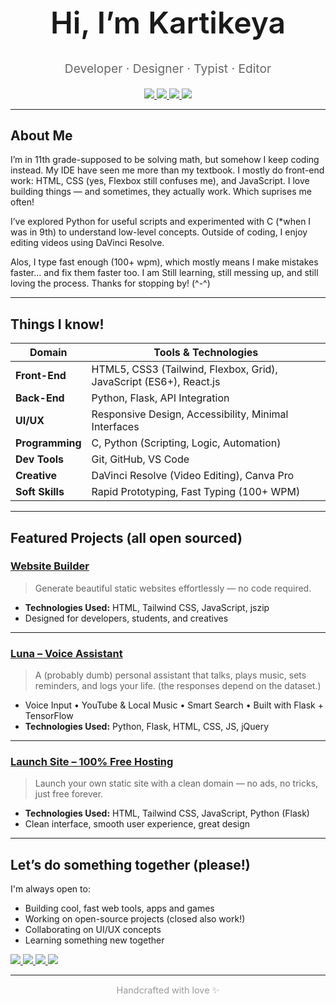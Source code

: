 <h1 align="center" style="font-weight: 600; font-size: 3rem;">Hi, I’m Kartikeya</h1>
<p align="center" style="font-size: 1.2rem; color: #666;">Developer · Designer · Typist · Editor</p>

<p align="center">
  <a href="https://monkeytype.com/profile/Karitkeya">
    <img src="https://img.shields.io/badge/Monkeytype-%23FFBF00?style=for-the-badge&logo=monkeytype&logoColor=black" />
  </a>
  <a href="http://kartikeyalab.github.io/kartikeya">
    <img src="https://img.shields.io/badge/Portfolio-%23000000?style=for-the-badge&logo=globe&logoColor=white" />
  </a>
  <a href="https://www.youtube.com/@clever-ways">
    <img src="https://img.shields.io/badge/YouTube-%23FF0000?style=for-the-badge&logo=youtube&logoColor=white" />
  </a>
  <a href="mailto:kartikeya30062009@gmail.com">
    <img src="https://img.shields.io/badge/Mail%20Me-%230078D4?style=for-the-badge&logo=gmail&logoColor=white" />
  </a>
</p>

---

## About Me

I’m in 11th grade-supposed to be solving math, but somehow I keep coding instead. My IDE have seen me more than my textbook. I mostly do front-end work: HTML, CSS (yes, Flexbox still confuses me), and JavaScript. I love building things — and sometimes, they actually work. Which suprises me often!

I’ve explored Python for useful scripts and experimented with C (\*when I was in 9th) to understand low-level concepts. Outside of coding, I enjoy editing videos using DaVinci Resolve.

Alos, I type fast enough (100+ wpm), which mostly means I make mistakes faster… and fix them faster too. I am Still learning, still messing up, and still loving the process. Thanks for stopping by! (^-^)

---

## Things I know!

| Domain          | Tools & Technologies                                               |
| --------------- | ------------------------------------------------------------------ |
| **Front-End**   | HTML5, CSS3 (Tailwind, Flexbox, Grid), JavaScript (ES6+), React.js |
| **Back-End**    | Python, Flask, API Integration                                     |
| **UI/UX**       | Responsive Design, Accessibility, Minimal Interfaces               |
| **Programming** | C, Python (Scripting, Logic, Automation)                           |
| **Dev Tools**   | Git, GitHub, VS Code                                               |
| **Creative**    | DaVinci Resolve (Video Editing), Canva Pro                         |
| **Soft Skills** | Rapid Prototyping, Fast Typing (100+ WPM)                          |

---

## Featured Projects (all open sourced)

### [Website Builder](https://kartikeyalab.github.io/PortfolioBuilder/)

> Generate beautiful static websites effortlessly — no code required.

- **Technologies Used:** HTML, Tailwind CSS, JavaScript, jszip
- Designed for developers, students, and creatives

---

### [Luna – Voice Assistant](https://github.com/KartikeyaLab/Luna)

> A (probably dumb) personal assistant that talks, plays music, sets reminders, and logs your life. (the responses depend on the dataset.)

- Voice Input • YouTube & Local Music • Smart Search • Built with Flask + TensorFlow
- **Technologies Used:** Python, Flask, HTML, CSS, JS, jQuery

---

### [Launch Site – 100% Free Hosting](https://kartikeya.onrender.com/)

> Launch your own static site with a clean domain — no ads, no tricks, just free forever.

- **Technologies Used:** HTML, Tailwind CSS, JavaScript, Python (Flask)
- Clean interface, smooth user experience, great design

---

## Let’s do something together (please!)

I'm always open to:

- Building cool, fast web tools, apps and games
- Working on open-source projects (closed also work!)
- Collaborating on UI/UX concepts
- Learning something new together

<p align="left">
  <a href="https://monkeytype.com/profile/Karitkeya">
    <img src="https://img.shields.io/badge/Monkeytype-%23FFBF00?style=for-the-badge&logo=monkeytype&logoColor=black" />
  </a>
  <a href="http://kartikeyalab.github.io/kartikeya">
    <img src="https://img.shields.io/badge/Portfolio-%23000000?style=for-the-badge&logo=globe&logoColor=white" />
  </a>
  <a href="https://www.youtube.com/@clever-ways">
    <img src="https://img.shields.io/badge/YouTube-%23FF0000?style=for-the-badge&logo=youtube&logoColor=white" />
  </a>
  <a href="mailto:kartikeya30062009@gmail.com">
    <img src="https://img.shields.io/badge/Mail%20Me-%230078D4?style=for-the-badge&logo=gmail&logoColor=white" />
  </a>
</p>

---

<p align="center" style="font-size: 0.9rem; color: #999;">Handcrafted with love ✨</p>

